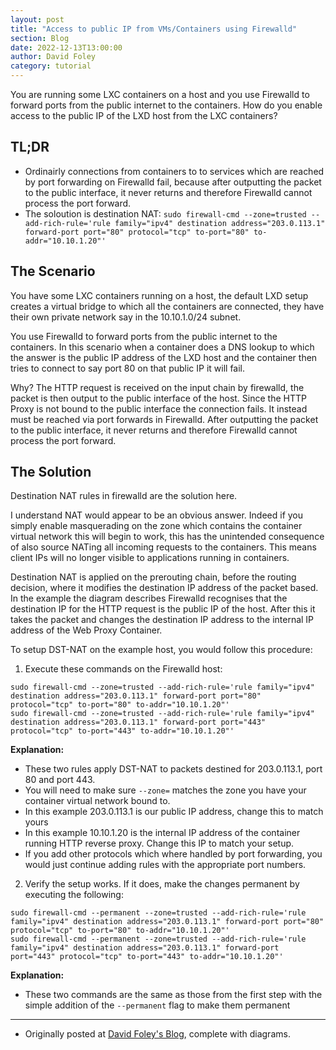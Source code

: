 ```yaml
---
layout: post
title: "Access to public IP from VMs/Containers using Firewalld"
section: Blog
date: 2022-12-13T13:00:00
author: David Foley
category: tutorial
---
```


You are running some LXC containers on a host and you use Firewalld to forward ports from the public internet to the containers. How do you enable access to the public IP of the LXD host from the LXC containers?

## TL;DR
- Ordinairly connections from containers to to services which are reached by port forwarding on Firewalld fail, because after outputting the packet to the public interface, it never returns and therefore Firewalld cannot process the port forward.
- The soloution is destination NAT: `sudo firewall-cmd --zone=trusted --add-rich-rule='rule family="ipv4" destination address="203.0.113.1" forward-port port="80" protocol="tcp" to-port="80" to-addr="10.10.1.20"'`

## The Scenario
You have some LXC containers running on a host, the default LXD setup creates a virtual bridge to which all the containers are connected, they have their own private network say in the 10.10.1.0/24 subnet.

You use Firewalld to forward ports from the public internet to the containers. In this scenario when a container does a DNS lookup to which the answer is the public IP address of the LXD host and the container then tries to connect to say port 80 on that public IP it will fail.

Why? The HTTP request is received on the input chain by firewalld, the packet is then output to the public interface of the host. Since the HTTP Proxy is not bound to the public interface the connection fails. It instead must be reached via port forwards in Firewalld. After outputting the packet to the public interface, it never returns and therefore Firewalld cannot process the port forward.

## The Solution
Destination NAT rules in firewalld are the solution here.

I understand NAT would appear to be an obvious answer. Indeed if you simply enable masquerading on the zone which contains the container virtual network this will begin to work, this has the unintended consequence of also source NATing all incoming requests to the containers. This means client IPs will no longer visible to applications running in containers.

Destination NAT is applied on the prerouting chain, before the routing decision, where it modifies the destination IP address of the packet based. In the example the diagram describes Firewalld recognises that the destination IP for the HTTP request is the public IP of the host. After this it takes the packet and changes the destination IP address to the internal IP address of the Web Proxy Container.

To setup DST-NAT on the example host, you would follow this procedure:

1. Execute these commands on the Firewalld host:
```
sudo firewall-cmd --zone=trusted --add-rich-rule='rule family="ipv4" destination address="203.0.113.1" forward-port port="80" protocol="tcp" to-port="80" to-addr="10.10.1.20"'
sudo firewall-cmd --zone=trusted --add-rich-rule='rule family="ipv4" destination address="203.0.113.1" forward-port port="443" protocol="tcp" to-port="443" to-addr="10.10.1.20"'
```
__Explanation:__
- These two rules apply DST-NAT to packets destined for 203.0.113.1, port 80 and port 443.
- You will need to make sure `--zone=` matches the zone you have your container virtual network bound to.
- In this example 203.0.113.1 is our public IP address, change this to match yours
- In this example 10.10.1.20 is the internal IP address of the container running HTTP reverse proxy. Change this IP to match your setup.
- If you add other protocols which where handled by port forwarding, you would just continue adding rules with the appropriate port numbers.

2. Verify the setup works. If it does, make the changes permanent by executing the following:
```
sudo firewall-cmd --permanent --zone=trusted --add-rich-rule='rule family="ipv4" destination address="203.0.113.1" forward-port port="80" protocol="tcp" to-port="80" to-addr="10.10.1.20"'
sudo firewall-cmd --permanent --zone=trusted --add-rich-rule='rule family="ipv4" destination address="203.0.113.1" forward-port port="443" protocol="tcp" to-port="443" to-addr="10.10.1.20"'
```
__Explanation:__
- These two commands are the same as those from the first step with the simple addition of the `--permanent` flag to make them permanent

-----

 * Originally posted at [David Foley's Blog](https://www.dfoley.ie/blog/access-to-public-ip-from-vms-containers-using-firewalld), complete with diagrams.
